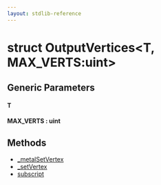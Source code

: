 ```yaml
---
layout: stdlib-reference
---
```


# struct OutputVertices\<T, MAX\_VERTS:uint\>

## Generic Parameters

#### T
#### MAX\_VERTS : uint

## Methods

* [\_metalSetVertex](/stdlib-reference/types/OutputVertices/metalSetVertex)
* [\_setVertex](/stdlib-reference/types/OutputVertices/setVertex)
* [subscript](/stdlib-reference/types/OutputVertices/subscript)

